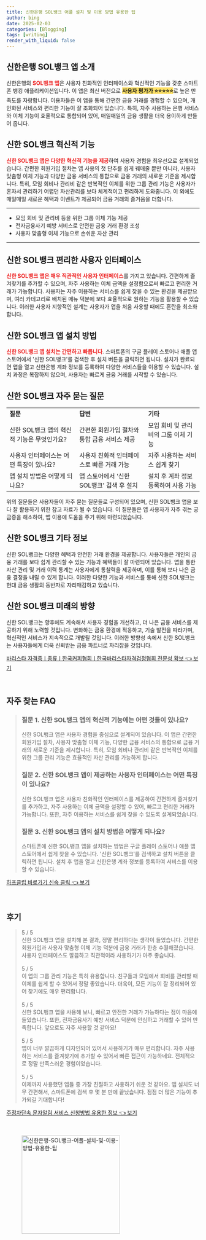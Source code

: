 ```yaml
---
title: 신한은행 SOL뱅크 어플 설치 및 이용 방법 유용한 팁
author: bing
date: 2025-02-03
categories: [Blogging]
tags: [writing]
render_with_liquid: false
---
```



<h2 id='신한은행_SOL뱅크_앱_소개'>신한은행 SOL뱅크 앱 소개</h2>

<p>신한은행의 <b><span style="color: #ee2323;">SOL뱅크 앱</span></b>은 사용자 친화적인 인터페이스와 혁신적인 기능을 갖춘 스마트폰 뱅킹 애플리케이션입니다. 이 앱은 최신 버전으로 <b><span style="background-color: #ffe066;">사용자 평가가 ⭐⭐⭐⭐⭐</span></b>로 높은 만족도를 자랑합니다. 이용자들은 이 앱을 통해 간편한 금융 거래를 경험할 수 있으며, 개인화된 서비스와 편리한 기능이 잘 조화되어 있습니다. 특히, 자주 사용하는 은행 서비스와 이체 기능이 효율적으로 통합되어 있어, 매일매일의 금융 생활을 더욱 용이하게 만들어 줍니다.</p>

<h2 id='신한_SOL뱅크_혁신적_기능'>신한 SOL뱅크 혁신적 기능</h2>

<p><b><span style="color: #ee2323;">신한 SOL뱅크 앱은 다양한 혁신적 기능을 제공</span></b>하여 사용자 경험을 최우선으로 설계되었습니다. 간편한 회원가입 절차는 앱 사용의 첫 단추를 쉽게 꿰매줄 뿐만 아니라, 사용자 맞춤형 이체 기능과 다양한 금융 서비스의 통합으로 금융 거래의 새로운 기준을 제시합니다. 특히, 모임 회비나 관리비 같은 반복적인 이체를 위한 그룹 관리 기능은 사용자가 혼자서 관리하기 어렵던 자산관리를 보다 체계적이고 편리하게 도와줍니다. 이 외에도 매일매일 새로운 혜택과 이벤트가 제공되어 금융 거래의 즐거움을 더합니다.</p>

<hr />

<ul>
    <li>모임 회비 및 관리비 등을 위한 그룹 이체 기능 제공</li>
    <li>전자금융사기 예방 서비스로 안전한 금융 거래 환경 조성</li>
    <li>사용자 맞춤형 이체 기능으로 손쉬운 자산 관리</li>
</ul>

<hr />

<h2 id='신한_SOL뱅크_편리한_사용자_인터페이스'>신한 SOL뱅크 편리한 사용자 인터페이스</h2>

<p><b><span style="color: #ee2323;">신한 SOL뱅크 앱은 매우 직관적인 사용자 인터페이스</span></b>를 가지고 있습니다. 간편하게 즐겨찾기를 추가할 수 있으며, 자주 사용하는 이체 금액을 설정함으로써 빠르고 편리한 거래가 가능합니다. 사용자는 자주 이용하는 서비스를 쉽게 찾을 수 있는 환경을 제공받으며, 여러 카테고리로 배치된 메뉴 덕분에 보다 효율적으로 원하는 기능을 활용할 수 있습니다. 이러한 사용자 지향적인 설계는 사용자가 앱을 처음 사용할 때에도 혼란을 최소화합니다.</p>

<h2 id='신한_SOL뱅크_앱_설치_방법'>신한 SOL뱅크 앱 설치 방법</h2>

<p><b><span style="color: #ee2323;">신한 SOL뱅크 앱 설치는 간편하고 빠릅니다</span></b>. 스마트폰의 구글 플레이 스토어나 애플 앱 스토어에서 '신한 SOL뱅크'를 검색한 후 설치 버튼을 클릭하면 됩니다. 설치가 완료되면 앱을 열고 신한은행 계좌 정보를 등록하여 다양한 서비스들을 이용할 수 있습니다. 설치 과정은 복잡하지 않으며, 사용자는 빠르게 금융 거래를 시작할 수 있습니다.</p>

<h2 id='신한_SOL뱅크_자주_묻는_질문'>신한 SOL뱅크 자주 묻는 질문</h2>

<table>
    <tr>
        <td><b>질문</b></td>
        <td><b>답변</b></td>
        <td><b>기타</b></td>
    </tr>
    <tr>
        <td>신한 SOL뱅크 앱의 혁신적 기능은 무엇인가요?</td>
        <td>간편한 회원가입 절차와 통합 금융 서비스 제공</td>
        <td>모임 회비 및 관리비의 그룹 이체 기능</td>
    </tr>
    <tr>
        <td>사용자 인터페이스는 어떤 특징이 있나요?</td>
        <td>사용자 친화적 인터페이스로 빠른 거래 가능</td>
        <td>자주 사용하는 서비스 쉽게 찾기</td>
    </tr>
    <tr>
        <td>앱 설치 방법은 어떻게 되나요?</td>
        <td>앱 스토어에서 '신한 SOL뱅크' 검색 후 설치</td>
        <td>설치 후 계좌 정보 등록하여 사용 가능</td>
    </tr>
</table>

<p>위의 질문들은 사용자들이 자주 묻는 질문들로 구성되어 있으며, 신한 SOL뱅크 앱을 보다 잘 활용하기 위한 참고 자료가 될 수 있습니다. 이 질문들은 앱 사용자가 자주 겪는 궁금증을 해소하여, 앱 이용에 도움을 주기 위해 마련되었습니다.</p>

<h2 id='신한_SOL뱅크_기타_정보'>신한 SOL뱅크 기타 정보</h2>

<p>신한 SOL뱅크는 다양한 혜택과 안전한 거래 환경을 제공합니다. 사용자들은 개인의 금융 거래를 보다 쉽게 관리할 수 있는 기능과 혜택들이 잘 마련되어 있습니다. 앱을 통한 자산 관리 및 거래 이력 통계는 사용자에게 통찰력을 제공하며, 이를 통해 보다 나은 금융 결정을 내릴 수 있게 합니다. 이러한 다양한 기능과 서비스를 통해 신한 SOL뱅크는 현대 금융 생활의 동반자로 자리매김하고 있습니다.</p>

<h2 id='신한_SOL뱅크_미래의_방향'>신한 SOL뱅크 미래의 방향</h2>

<p>신한 SOL뱅크는 향후에도 계속해서 사용자 경험을 개선하고, 더 나은 금융 서비스를 제공하기 위해 노력할 것입니다. 변화하는 금융 환경에 적응하고, 기술 발전을 따라가며, 혁신적인 서비스가 지속적으로 개발될 것입니다. 이러한 방향성 속에서 신한 SOL뱅크는 사용자들에게 더욱 신뢰받는 금융 파트너로 자리잡을 것입니다.</p>


<p><a class="click-button" title="바리스타 자격증ㅣ종류ㅣ한국커피협회ㅣ한국바리스타자격검정협회 전문성 확보" href="https://aptwhite.github.io/posts/%EB%B0%94%EB%A6%AC%EC%8A%A4%ED%83%80-%EC%9E%90%EA%B2%A9%EC%A6%9D%E3%85%A3%EC%A2%85%EB%A5%98%E3%85%A3%ED%95%9C%EA%B5%AD%EC%BB%A4%ED%94%BC%ED%98%91%ED%9A%8C%E3%85%A3%ED%95%9C%EA%B5%AD%EB%B0%94%EB%A6%AC%EC%8A%A4%ED%83%80%EC%9E%90%EA%B2%A9%EA%B2%80%EC%A0%95%ED%98%91%ED%9A%8C-%EC%A0%84%EB%AC%B8%EC%84%B1-%ED%99%95%EB%B3%B4/" rel="dofollow">바리스타 자격증ㅣ종류ㅣ한국커피협회ㅣ한국바리스타자격검정협회 전문성 확보 👈 보기</a></p><br>
<h2 id='자주_찾는_FAQ'>자주 찾는 FAQ</h2>
<div itemscope="" itemtype="https://schema.org/FAQPage">
<blockquote>
<div itemscope="" itemprop="mainEntity" itemtype="https://schema.org/Question">
<h3 itemprop="name">질문 1. 신한 SOL뱅크 앱의 혁신적 기능에는 어떤 것들이 있나요?</h3>
<div itemscope="" itemprop="acceptedAnswer" itemtype="https://schema.org/Answer">
<span itemprop="text">
<p>신한 SOL뱅크 앱은 사용자 경험을 중심으로 설계되어 있습니다. 이 앱은 간편한 회원가입 절차, 사용자 맞춤형 이체 기능, 다양한 금융 서비스의 통합으로 금융 거래의 새로운 기준을 제시합니다. 특히, 모임 회비나 관리비 같은 반복적인 이체를 위한 그룹 관리 기능은 효율적인 자산 관리를 가능하게 합니다.</p>
</span>
</div>
</div>
<div itemscope="" itemprop="mainEntity" itemtype="https://schema.org/Question">
<h3 itemprop="name">질문 2. 신한 SOL뱅크 앱이 제공하는 사용자 인터페이스는 어떤 특징이 있나요?</h3>
<div itemscope="" itemprop="acceptedAnswer" itemtype="https://schema.org/Answer">
<span itemprop="text">
<p>신한 SOL뱅크 앱은 사용자 친화적인 인터페이스를 제공하여 간편하게 즐겨찾기를 추가하고, 자주 사용하는 이체 금액을 설정할 수 있어, 빠르고 편리한 거래가 가능합니다. 또한, 자주 이용하는 서비스를 쉽게 찾을 수 있도록 설계되었습니다.</p>
</span>
</div>
</div>
<div itemscope="" itemprop="mainEntity" itemtype="https://schema.org/Question">
<h3 itemprop="name">질문 3. 신한 SOL뱅크 앱의 설치 방법은 어떻게 되나요?</h3>
<div itemscope="" itemprop="acceptedAnswer" itemtype="https://schema.org/Answer">
<span itemprop="text">
<p>스마트폰에 신한 SOL뱅크 앱을 설치하는 방법은 구글 플레이 스토어나 애플 앱 스토어에서 쉽게 찾을 수 있습니다. '신한 SOL뱅크'를 검색하고 설치 버튼을 클릭하면 됩니다. 설치 후 앱을 열고 신한은행 계좌 정보를 등록하여 서비스를 이용할 수 있습니다.</p>
</span>
</div>
</div>
</blockquote>
</div>
<p><a class="click-button" title="하프클럽 바로가기 신속 클릭" href="https://aptwhite.github.io/posts/%ED%95%98%ED%94%84%ED%81%B4%EB%9F%BD-%EB%B0%94%EB%A1%9C%EA%B0%80%EA%B8%B0-%EC%8B%A0%EC%86%8D-%ED%81%B4%EB%A6%AD/" rel="dofollow">하프클럽 바로가기 신속 클릭 👈 보기</a></p><br>
<h2 id='후기'>후기</h2>
<div itemscope itemtype="https://schema.org/Product">
  <blockquote>
  <div itemprop="review" itemscope itemtype="https://schema.org/Review">
      <div itemprop="reviewRating" itemscope itemtype="https://schema.org/Rating"> <span itemprop="ratingValue">5</span> / <span itemprop="bestRating">5</span> </div>
      <span itemprop="reviewBody">신한 SOL뱅크 앱을 설치해 본 결과, 정말 편리하다는 생각이 들었습니다. 간편한 회원가입과 사용자 맞춤형 이체 기능 덕분에 금융 거래가 한층 수월해졌습니다. 사용자 인터페이스도 깔끔하고 직관적이라 사용하기가 아주 좋습니다.</span>
  </div>
  <br>
  <div itemprop="review" itemscope itemtype="https://schema.org/Review">
      <div itemprop="reviewRating" itemscope itemtype="https://schema.org/Rating"> <span itemprop="ratingValue">5</span> / <span itemprop="bestRating">5</span> </div>
      <span itemprop="reviewBody">이 앱의 그룹 관리 기능은 특히 유용합니다. 친구들과 모임에서 회비를 관리할 때 이체를 쉽게 할 수 있어서 정말 좋았습니다. 더욱이, 모든 기능이 잘 정리되어 있어 찾기에도 매우 편리합니다.</span>
  </div>
  <br>
  <div itemprop="review" itemscope itemtype="https://schema.org/Review">
      <div itemprop="reviewRating" itemscope itemtype="https://schema.org/Rating"> <span itemprop="ratingValue">5</span> / <span itemprop="bestRating">5</span> </div>
      <span itemprop="reviewBody">신한 SOL뱅크 앱을 사용해 보니, 빠르고 안전한 거래가 가능하다는 점이 마음에 들었습니다. 또한, 전자금융사기 예방 서비스 덕분에 안심하고 거래할 수 있어 만족합니다. 앞으로도 자주 사용할 것 같아요!</span>
  </div>
  <br>
  <div itemprop="review" itemscope itemtype="https://schema.org/Review">
      <div itemprop="reviewRating" itemscope itemtype="https://schema.org/Rating"> <span itemprop="ratingValue">5</span> / <span itemprop="bestRating">5</span> </div>
      <span itemprop="reviewBody">앱이 너무 깔끔하게 디자인되어 있어서 사용하기가 매우 편리합니다. 자주 사용하는 서비스를 즐겨찾기에 추가할 수 있어서 빠른 접근이 가능하네요. 전체적으로 정말 만족스러운 경험이었습니다.</span>
  </div>
  <br>
  <div itemprop="review" itemscope itemtype="https://schema.org/Review">
      <div itemprop="reviewRating" itemscope itemtype="https://schema.org/Rating"> <span itemprop="ratingValue">5</span> / <span itemprop="bestRating">5</span> </div>
      <span itemprop="reviewBody">이제까지 사용했던 앱들 중 가장 친절하고 사용하기 쉬운 것 같아요. 앱 설치도 너무 간편해서, 스마트폰에 검색 후 몇 분 만에 끝났습니다. 점점 더 많은 기능이 추가되길 기대합니다!</span>
  </div>
  </blockquote>
</div>
<p><a class="click-button" title="주정차단속 문자알림 서비스 신청방법 유용한 정보" href="https://aptwhite.github.io/posts/%EC%A3%BC%EC%A0%95%EC%B0%A8%EB%8B%A8%EC%86%8D-%EB%AC%B8%EC%9E%90%EC%95%8C%EB%A6%BC-%EC%84%9C%EB%B9%84%EC%8A%A4-%EC%8B%A0%EC%B2%AD%EB%B0%A9%EB%B2%95-%EC%9C%A0%EC%9A%A9%ED%95%9C-%EC%A0%95%EB%B3%B4/" rel="dofollow">주정차단속 문자알림 서비스 신청방법 유용한 정보 👈 보기</a></p><br>
<figure class="image"><img src="https://aptwhite.github.io/assets/img/thumbnail/신한은행-SOL뱅크-어플-설치-및-이용-방법-유용한-팁.webp" alt="신한은행-SOL뱅크-어플-설치-및-이용-방법-유용한-팁" width="256" height="256"></figure>